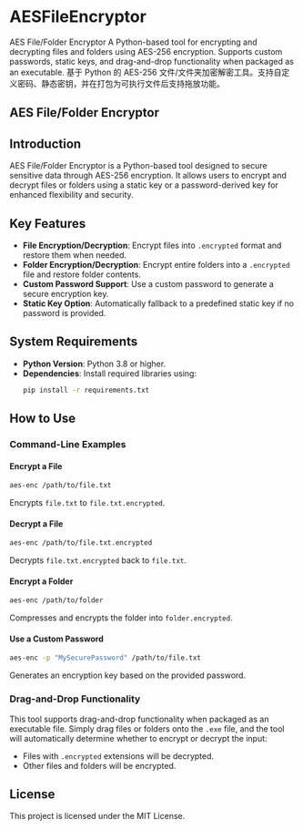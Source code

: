 # AESFileEncryptor
AES File/Folder Encryptor A Python-based tool for encrypting and decrypting files and folders using AES-256 encryption. Supports custom passwords, static keys, and drag-and-drop functionality when packaged as an executable.  基于 Python 的 AES-256 文件/文件夹加密解密工具。支持自定义密码、静态密钥，并在打包为可执行文件后支持拖放功能。

## AES File/Folder Encryptor

## Introduction
AES File/Folder Encryptor is a Python-based tool designed to secure sensitive data through AES-256 encryption. It allows users to encrypt and decrypt files or folders using a static key or a password-derived key for enhanced flexibility and security.

## Key Features
- **File Encryption/Decryption**: Encrypt files into `.encrypted` format and restore them when needed.
- **Folder Encryption/Decryption**: Encrypt entire folders into a `.encrypted` file and restore folder contents.
- **Custom Password Support**: Use a custom password to generate a secure encryption key.
- **Static Key Option**: Automatically fallback to a predefined static key if no password is provided.

## System Requirements
- **Python Version**: Python 3.8 or higher.
- **Dependencies**: Install required libraries using:
  ```bash
  pip install -r requirements.txt
  ```

## How to Use

### Command-Line Examples
#### Encrypt a File
```bash
aes-enc /path/to/file.txt
```
Encrypts `file.txt` to `file.txt.encrypted`.

#### Decrypt a File
```bash
aes-enc /path/to/file.txt.encrypted
```
Decrypts `file.txt.encrypted` back to `file.txt`.

#### Encrypt a Folder
```bash
aes-enc /path/to/folder
```
Compresses and encrypts the folder into `folder.encrypted`.

#### Use a Custom Password
```bash
aes-enc -p "MySecurePassword" /path/to/file.txt
```
Generates an encryption key based on the provided password.

### Drag-and-Drop Functionality
This tool supports drag-and-drop functionality when packaged as an executable file. Simply drag files or folders onto the `.exe` file, and the tool will automatically determine whether to encrypt or decrypt the input:

- Files with `.encrypted` extensions will be decrypted.
- Other files and folders will be encrypted.

## License
This project is licensed under the MIT License.

